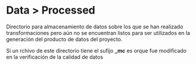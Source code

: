 # Data > Processed

Directorio para almacenamiento de datos sobre los que se han realizado transformaciones pero aún no se encuentran listos para ser utilizados en la generación del producto de datos del proyecto.

Si un rchivo de este directorio tiene el sufijo **_mc** es orque fue modificado en la verificación de la calidad de datos